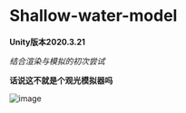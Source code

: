 # Shallow-water-model

**Unity版本2020.3.21**

*结合渲染与模拟的初次尝试*

**话说这不就是个观光模拟器吗**

![image](https://github.com/1242857339/Shallow-water-model/blob/master/rendering%20and%20simulation.gif)

